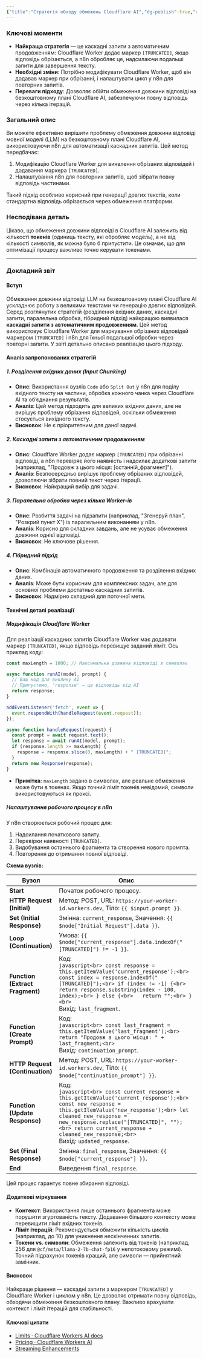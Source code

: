 ```yaml
---
{"title":"Стратегія обходу обмежень Cloudflare AI","dg-publish":true,"dg-metatags":null,"dg-home":null,"permalink":"/dokumentacziya-do-proektu-exodus-pp-ua/strategiya-obhodu-obmezhen-cloudflare-ai/","dgPassFrontmatter":true,"noteIcon":""}
---
```



### Ключові моменти
- **Найкраща стратегія** — це каскадні запити з автоматичним продовженням: Cloudflare Worker додає маркер `[TRUNCATED]`, якщо відповідь обрізається, а n8n обробляє це, надсилаючи подальші запити для завершення тексту.
- **Необхідні зміни**: Потрібно модифікувати Cloudflare Worker, щоб він додавав маркер при обрізанні, і налаштувати цикл у n8n для повторних запитів.
- **Переваги підходу**: Дозволяє обійти обмеження довжини відповіді на безкоштовному плані Cloudflare AI, забезпечуючи повну відповідь через кілька ітерацій.

### Загальний опис
Ви можете ефективно вирішити проблему обмеження довжини відповіді мовної моделі (LLM) на безкоштовному плані Cloudflare AI, використовуючи n8n для автоматизації каскадних запитів. Цей метод передбачає:
1. Модифікацію Cloudflare Worker для виявлення обрізаних відповідей і додавання маркера `[TRUNCATED]`.
2. Налаштування n8n для повторних запитів, щоб зібрати повну відповідь частинами.

Такий підхід особливо корисний при генерації довгих текстів, коли стандартна відповідь обрізається через обмеження платформи.

### Несподівана деталь
Цікаво, що обмеження довжини відповіді в Cloudflare AI залежить від кількості **токенів** (одиниць тексту, які обробляє модель), а не від кількості символів, як можна було б припустити. Це означає, що для оптимізації процесу важливо точно керувати токенами.

---

### Докладний звіт

#### Вступ
Обмеження довжини відповіді LLM на безкоштовному плані Cloudflare AI ускладнює роботу з великими текстами чи генерацію довгих відповідей. Серед розглянутих стратегій (розділення вхідних даних, каскадні запити, паралельна обробка, гібридний підхід) найкращою виявилася **каскадні запити з автоматичним продовженням**. Цей метод використовує Cloudflare Worker для маркування обрізаних відповідей маркером `[TRUNCATED]` і n8n для їхньої подальшої обробки через повторні запити. У звіті детально описано реалізацію цього підходу.

#### Аналіз запропонованих стратегій

##### 1. Розділення вхідних даних (Input Chunking)
- **Опис**: Використання вузлів `Code` або `Split Out` у n8n для поділу вхідного тексту на частини, обробка кожного чанка через Cloudflare AI та об’єднання результатів.
- **Аналіз**: Цей метод підходить для великих вхідних даних, але не вирішує проблему обрізання відповідей, оскільки обмеження стосується вихідного тексту.
- **Висновок**: Не є пріоритетним для даної задачі.

##### 2. Каскадні запити з автоматичним продовженням
- **Опис**: Cloudflare Worker додає маркер `[TRUNCATED]` при обрізанні відповіді, а n8n перевіряє його наявність і надсилає додаткові запити (наприклад, "Продовж з цього місця: [останній_фрагмент]").
- **Аналіз**: Безпосередньо вирішує проблему обрізаних відповідей, дозволяючи зібрати повний текст через ітерації.
- **Висновок**: Найкращий вибір для задачі.

##### 3. Паралельна обробка через кілька Worker-ів
- **Опис**: Розбиття задачі на підзапити (наприклад, "Згенеруй план", "Розкрий пункт X") із паралельним виконанням у n8n.
- **Аналіз**: Корисно для складних завдань, але не усуває обмеження довжини однієї відповіді.
- **Висновок**: Не ключове рішення.

##### 4. Гібридний підхід
- **Опис**: Комбінація автоматичного продовження та розділення вхідних даних.
- **Аналіз**: Може бути корисним для комплексних задач, але для основної проблеми достатньо каскадних запитів.
- **Висновок**: Надмірно складний для поточної мети.

#### Технічні деталі реалізації

##### Модифікація Cloudflare Worker
Для реалізації каскадних запитів Cloudflare Worker має додавати маркер `[TRUNCATED]`, якщо відповідь перевищує заданий ліміт. Ось приклад коду:

```javascript
const maxLength = 1000; // Максимальна довжина відповіді в символах

async function runAI(model, prompt) {
  // Ваш код для виклику AI
  // Припустимо, 'response' — це відповідь від AI
  return response;
}

addEventListener('fetch', event => {
  event.respondWith(handleRequest(event.request));
});

async function handleRequest(request) {
  const prompt = await request.text();
  let response = await runAI(model, prompt);
  if (response.length >= maxLength) {
    response = response.slice(0, maxLength) + " [TRUNCATED]";
  }
  return new Response(response);
}
```

- **Примітка**: `maxLength` задано в символах, але реальне обмеження може бути в токенах. Якщо точний ліміт токенів невідомий, символи використовуються як проксі.

##### Налаштування робочого процесу в n8n
У n8n створюється робочий процес для:
1. Надсилання початкового запиту.
2. Перевірки наявності `[TRUNCATED]`.
3. Видобування останнього фрагмента та створення нового промпта.
4. Повторення до отримання повної відповіді.

**Схема вузлів:**

| Вузол                          | Опис                                                                                     |
|-------------------------------|-----------------------------------------------------------------------------------------|
| **Start**                     | Початок робочого процесу.                                                              |
| **HTTP Request (Initial)**    | Метод: POST, URL: `https://your-worker-id.workers.dev`, Тіло: `{{ $input.prompt }}`.   |
| **Set (Initial Response)**    | Змінна: `current_response`, Значення: `{{ $node["Initial Request"].data }}`.           |
| **Loop (Continuation)**       | Умова: `{{ $node["current_response"].data.indexOf("[TRUNCATED]") != -1 }}`.            |
| **Function (Extract Fragment)** | Код: <br> ```javascript<br> const response = this.getItemValue('current_response');<br> const index = response.indexOf("[TRUNCATED]");<br> if (index != -1) {<br>   return response.substring(index - 100, index);<br> } else {<br>   return "";<br> }<br> ```<br> Вихід: `last_fragment`. |
| **Function (Create Prompt)**  | Код: <br> ```javascript<br> const last_fragment = this.getItemValue('last_fragment');<br> return "Продовж з цього місця: " + last_fragment;<br> ```<br> Вихід: `continuation_prompt`. |
| **HTTP Request (Continuation)** | Метод: POST, URL: `https://your-worker-id.workers.dev`, Тіло: `{{ $node["continuation_prompt"] }}`. |
| **Function (Update Response)** | Код: <br> ```javascript<br> const current_response = this.getItemValue('current_response');<br> const new_response = this.getItemValue('new_response');<br> let cleaned_new_response = new_response.replace("[TRUNCATED]", "");<br> return current_response + cleaned_new_response;<br> ```<br> Вихід: `updated_response`. |
| **Set (Final Response)**      | Змінна: `final_response`, Значення: `{{ $node["current_response"] }}`.                 |
| **End**                       | Виведення `final_response`.                                                            |

Цей процес гарантує повне збирання відповіді.

#### Додаткові міркування
- **Контекст**: Використання лише останнього фрагмента може порушити згуртованість тексту. Додавання більшого контексту може перевищити ліміт вхідних токенів.
- **Ліміт ітерацій**: Рекомендується обмежити кількість циклів (наприклад, до 10) для уникнення нескінченних запитів.
- **Токени vs. символи**: Обмеження залежить від токенів (наприклад, 256 для `@cf/meta/llama-2-7b-chat-fp16` у непотоковому режимі). Точний підрахунок токенів кращий, але символи — прийнятний замінник.

#### Висновок
Найкраще рішення — каскадні запити з маркером `[TRUNCATED]` у Cloudflare Worker і циклом у n8n. Це дозволяє отримати повну відповідь, обходячи обмеження безкоштовного плану. Важливо врахувати контекст і ліміт ітерацій для стабільності.

#### Ключові цитати
- [Limits · Cloudflare Workers AI docs](https://developers.cloudflare.com/workers-ai/platform/limits/)
- [Pricing · Cloudflare Workers AI](https://developers.cloudflare.com/workers-ai/platform/pricing/)
- [Streaming Enhancements](https://blog.cloudflare.com/workers-ai-streaming/)

